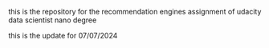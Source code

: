 this is the repository for the recommendation engines assignment of udacity data scientist nano degree

this is the update for 07/07/2024